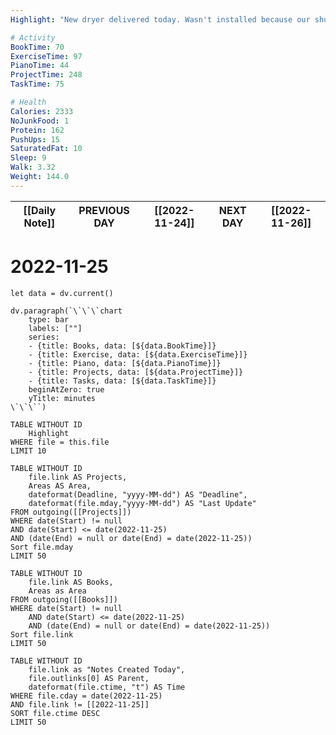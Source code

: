 ```yaml
---
Highlight: "New dryer delivered today. Wasn't installed because our shut off valve is corroded."

# Activity
BookTime: 70
ExerciseTime: 97
PianoTime: 44
ProjectTime: 248
TaskTime: 75

# Health
Calories: 2333
NoJunkFood: 1
Protein: 162
PushUps: 15
SaturatedFat: 10
Sleep: 9
Walk: 3.32
Weight: 144.0
---
```

| [[Daily Note]] | **PREVIOUS DAY** | [[2022-11-24]] | **NEXT DAY** | [[2022-11-26]] |
| -------------- | ---------------- | -------------- | ------------ | -------------- |
# 2022-11-25
```dataviewjs  
let data = dv.current()  
  
dv.paragraph(`\`\`\`chart  
	type: bar 
	labels: [""] 
	series:
	- {title: Books, data: [${data.BookTime}]} 
	- {title: Exercise, data: [${data.ExerciseTime}]} 
	- {title: Piano, data: [${data.PianoTime}]} 
	- {title: Projects, data: [${data.ProjectTime}]}
	- {title: Tasks, data: [${data.TaskTime}]}
	beginAtZero: true
	yTitle: minutes
\`\`\``) 
```
```dataview
TABLE WITHOUT ID
	Highlight
WHERE file = this.file
LIMIT 10
```
```dataview
TABLE WITHOUT ID
	file.link AS Projects,
	Areas AS Area,
	dateformat(Deadline, "yyyy-MM-dd") AS "Deadline",
	dateformat(file.mday,"yyyy-MM-dd") AS "Last Update"
FROM outgoing([[Projects]])
WHERE date(Start) != null
AND date(Start) <= date(2022-11-25)
AND (date(End) = null or date(End) = date(2022-11-25))
Sort file.mday
LIMIT 50
```
```dataview
TABLE WITHOUT ID
	file.link AS Books,
	Areas as Area
FROM outgoing([[Books]])
WHERE date(Start) != null
	AND date(Start) <= date(2022-11-25)
	AND (date(End) = null or date(End) = date(2022-11-25))
Sort file.link
LIMIT 50
```
```dataview
TABLE WITHOUT ID
	file.link as "Notes Created Today",
	file.outlinks[0] AS Parent,
	dateformat(file.ctime, "t") AS Time
WHERE file.cday = date(2022-11-25)
AND file.link != [[2022-11-25]]
SORT file.ctime DESC
LIMIT 50
```